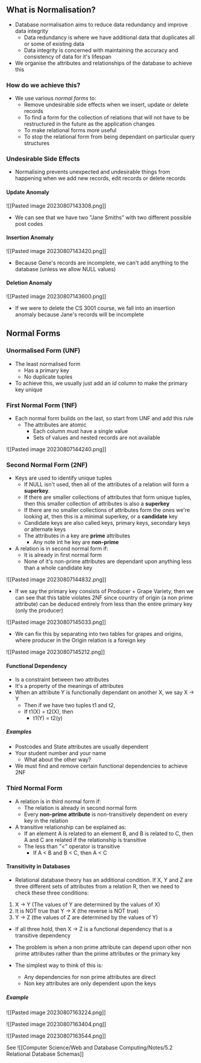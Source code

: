 ## What is Normalisation?
- Database normalisation aims to reduce data redundancy and improve data integrity
	- Data redundancy is where we have additional data that duplicates all or some of existing data
	- Data integrity is concerned with maintaining the accuracy and consistency of data for it's lifespan
- We organise the attributes and relationships of the database to achieve this

### How do we achieve this?
- We use various *normal forms* to:
	- Remove undesirable side effects when we insert, update or delete records
	- To find a form for the collection of relations that will not have to be restructured in the future as the application changes
	- To make relational forms more useful
	- To stop the relational form from being dependant on particular query structures


### Undesirable Side Effects
- Normalising prevents unexpected and undesirable things from happening when we add new records, edit records or delete records

#### Update Anomaly

![[Pasted image 20230807143308.png]]

- We can see that we have two "Jane Smiths" with two different possible post codes

#### Insertion Anomaly

![[Pasted image 20230807143420.png]]

- Because Gene's records are incomplete, we can't add anything to the database (unless we allow NULL values)


#### Deletion Anomaly

![[Pasted image 20230807143600.png]]

- If we were to delete the CS 3001 course, we fall into an insertion anomaly because Jane's records will be incomplete

## Normal Forms

### Unormalised Form (UNF)
- The least normalised form
	- Has a primary key
	- No duplicate tuples
- To achieve this, we usually just add an *id* column to make the primary key unique

### First Normal Form (1NF)
- Each normal form builds on the last, so start from UNF and add this rule
	- The attributes are atomic
		- Each column must have a single value
		- Sets of values and nested records are not available

![[Pasted image 20230807144240.png]]

### Second Normal Form (2NF)
- Keys are used to identify unique tuples
	- If NULL isn't used, then all of the attributes of a relation will form a **superkey**.
	- If there are smaller collections of attributes that form unique tuples, then this smaller collection of attributes is also a **superkey**
	- If there are no smaller collections of attributes form the ones we're looking at, then this is a minimal superkey, or a **candidate** key
	- Candidate keys are also called keys, primary keys, secondary keys or alternate keys
	- The attributes in a key are **prime** attributes
		- Any note int he key are **non-prime**
- A relation is in second normal form if:
	- It is already in first normal form
	- None of it's non-prime attributes are dependant upon anything less than a whole candidate key

![[Pasted image 20230807144832.png]]

- If we say the primary key consists of Producer + Grape Variety, then we can see that this table violates 2NF since country of origin (a non prime attribute) can be deduced entirely from less than the entire primary key (only the producer)

![[Pasted image 20230807145033.png]]

- We can fix this by separating into two tables for grapes and origins, where producer in the Origin relation is a foreign key

![[Pasted image 20230807145212.png]]

#### Functional Dependency
- Is a constraint between two attributes
- It's a property of the meanings of attributes
- When an attribute Y is functionally dependant on another X, we say X -> Y
	- Then if we have two tuples t1 and t2,
	- If t1(X) = t2(X), then
		- t1(Y) = t2(y)

##### Examples
- Postcodes and State attributes are usually dependent
- Your student number and your name
	- What about the other way?
- We must find and remove certain functional dependencies to achieve 2NF


### Third Normal Form
- A relation is in third normal form if:
	- The relation is already in second normal form
	- Every **non-prime attribute** is non-transitively dependent on every key in the relation
- A transitive relationship can be explained as:
	- If an element A is related to an element B, and B is related to C, then A and C are related if the relationship is transitive
	- The less than "<" operator is transitive
		- If A < B and B < C, then A < C


#### Transitivity in Databases
- Relational database theory has an additional condition. If X, Y and Z are three different sets of attributes from a relation R, then we need to check these three conditions:

1. X -> Y (The values of Y are determined by the values of X)
2. It is NOT true that Y -> X (the reverse is NOT true)
3. Y -> Z (the values of Z are determined by the values of Y)

- If all three hold, then X -> Z is a functional dependency that is a transitive dependency  

- The problem is when a non prime attribute can depend upon other non prime attributes rather than the prime attributes or the primary key
- The simplest way to think of this is:
	- Any dependencies for non prime attributes are direct
	- Non key attributes are only dependent upon the keys

##### Example

![[Pasted image 20230807163224.png]]

![[Pasted image 20230807163404.png]]

![[Pasted image 20230807163544.png]]

See ![[Computer Science/Web and Database Computing/Notes/5.2 Relational Database Schemas]]